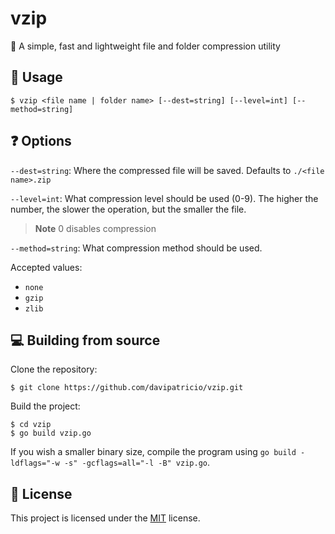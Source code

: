 # vzip
📁 A simple, fast and lightweight file and folder compression utility

## 🏃 Usage
```sh-session
$ vzip <file name | folder name> [--dest=string] [--level=int] [--method=string]
```

## ❓ Options
`--dest=string`: Where the compressed file will be saved. Defaults to `./<file name>.zip`

`--level=int`: What compression level should be used (0-9). The higher the number, the slower the operation, but the smaller the file.

> **Note** 0 disables compression

`--method=string`: What compression method should be used.

Accepted values:
  - `none`
  - `gzip`
  - `zlib`

## 💻 Building from source
Clone the repository:

```sh-session
$ git clone https://github.com/davipatricio/vzip.git
```

Build the project:

```sh-session
$ cd vzip
$ go build vzip.go
```

If you wish a smaller binary size, compile the program using `go build -ldflags="-w -s" -gcflags=all="-l -B" vzip.go`.

## 📝 License
This project is licensed under the [MIT](LICENSE) license.

